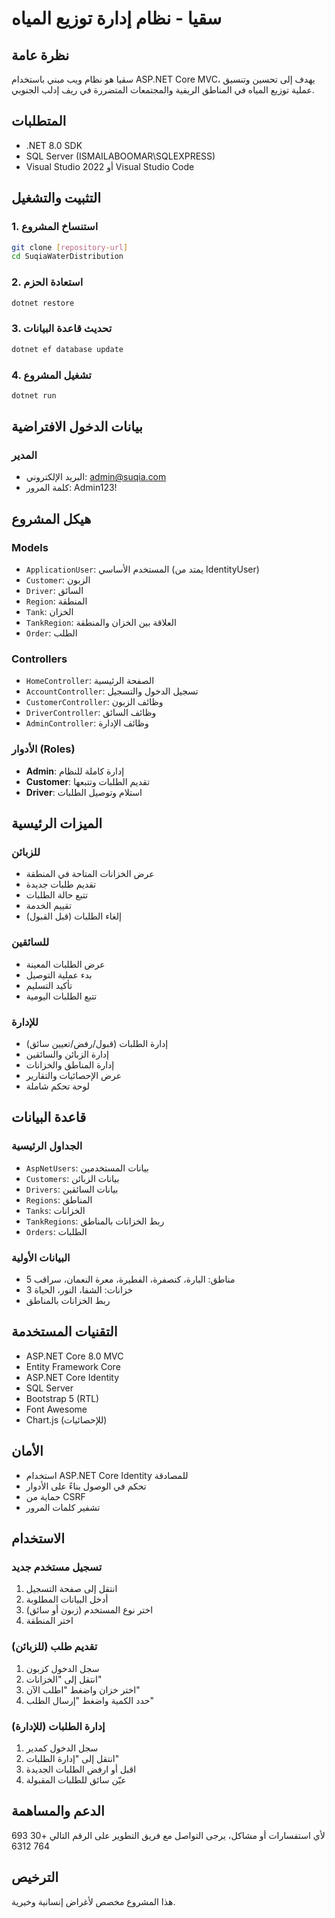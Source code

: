# سقيا - نظام إدارة توزيع المياه

## نظرة عامة
سقيا هو نظام ويب مبني باستخدام ASP.NET Core MVC، يهدف إلى تحسين وتنسيق عملية توزيع المياه في المناطق الريفية والمجتمعات المتضررة في ريف إدلب الجنوبي.

## المتطلبات
- .NET 8.0 SDK
- SQL Server (ISMAILABOOMAR\SQLEXPRESS)
- Visual Studio 2022 أو Visual Studio Code

## التثبيت والتشغيل

### 1. استنساخ المشروع
```bash
git clone [repository-url]
cd SuqiaWaterDistribution
```

### 2. استعادة الحزم
```bash
dotnet restore
```

### 3. تحديث قاعدة البيانات
```bash
dotnet ef database update
```

### 4. تشغيل المشروع
```bash
dotnet run
```

## بيانات الدخول الافتراضية

### المدير
- البريد الإلكتروني: admin@suqia.com
- كلمة المرور: Admin123!

## هيكل المشروع

### Models
- `ApplicationUser`: المستخدم الأساسي (يمتد من IdentityUser)
- `Customer`: الزبون
- `Driver`: السائق
- `Region`: المنطقة
- `Tank`: الخزان
- `TankRegion`: العلاقة بين الخزان والمنطقة
- `Order`: الطلب

### Controllers
- `HomeController`: الصفحة الرئيسية
- `AccountController`: تسجيل الدخول والتسجيل
- `CustomerController`: وظائف الزبون
- `DriverController`: وظائف السائق
- `AdminController`: وظائف الإدارة

### الأدوار (Roles)
- **Admin**: إدارة كاملة للنظام
- **Customer**: تقديم الطلبات وتتبعها
- **Driver**: استلام وتوصيل الطلبات

## الميزات الرئيسية

### للزبائن
- عرض الخزانات المتاحة في المنطقة
- تقديم طلبات جديدة
- تتبع حالة الطلبات
- تقييم الخدمة
- إلغاء الطلبات (قبل القبول)

### للسائقين
- عرض الطلبات المعينة
- بدء عملية التوصيل
- تأكيد التسليم
- تتبع الطلبات اليومية

### للإدارة
- إدارة الطلبات (قبول/رفض/تعيين سائق)
- إدارة الزبائن والسائقين
- إدارة المناطق والخزانات
- عرض الإحصائيات والتقارير
- لوحة تحكم شاملة

## قاعدة البيانات

### الجداول الرئيسية
- `AspNetUsers`: بيانات المستخدمين
- `Customers`: بيانات الزبائن
- `Drivers`: بيانات السائقين
- `Regions`: المناطق
- `Tanks`: الخزانات
- `TankRegions`: ربط الخزانات بالمناطق
- `Orders`: الطلبات

### البيانات الأولية
- 5 مناطق: البارة، كنصفرة، الفطيرة، معرة النعمان، سراقب
- 3 خزانات: الشفا، النور، الحياة
- ربط الخزانات بالمناطق

## التقنيات المستخدمة
- ASP.NET Core 8.0 MVC
- Entity Framework Core
- ASP.NET Core Identity
- SQL Server
- Bootstrap 5 (RTL)
- Font Awesome
- Chart.js (للإحصائيات)

## الأمان
- استخدام ASP.NET Core Identity للمصادقة
- تحكم في الوصول بناءً على الأدوار
- حماية من CSRF
- تشفير كلمات المرور

## الاستخدام

### تسجيل مستخدم جديد
1. انتقل إلى صفحة التسجيل
2. أدخل البيانات المطلوبة
3. اختر نوع المستخدم (زبون أو سائق)
4. اختر المنطقة

### تقديم طلب (للزبائن)
1. سجل الدخول كزبون
2. انتقل إلى "الخزانات"
3. اختر خزان واضغط "اطلب الآن"
4. حدد الكمية واضغط "إرسال الطلب"

### إدارة الطلبات (للإدارة)
1. سجل الدخول كمدير
2. انتقل إلى "إدارة الطلبات"
3. اقبل أو ارفض الطلبات الجديدة
4. عيّن سائق للطلبات المقبولة

## الدعم والمساهمة
لأي استفسارات أو مشاكل، يرجى التواصل مع فريق التطوير على الرقم التالي +30 693 764 6312
## الترخيص
هذا المشروع مخصص لأغراض إنسانية وخيرية.

